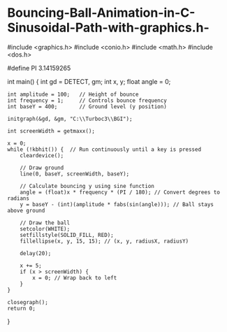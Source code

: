 # Bouncing-Ball-Animation-in-C-Sinusoidal-Path-with-graphics.h-
#include <graphics.h>
#include <conio.h>
#include <math.h>
#include <dos.h>

#define PI 3.14159265

int main() {
    int gd = DETECT, gm;
    int x, y;
    float angle = 0;

    int amplitude = 100;   // Height of bounce
    int frequency = 1;     // Controls bounce frequency
    int baseY = 400;       // Ground level (y position)

    initgraph(&gd, &gm, "C:\\Turboc3\\BGI");

    int screenWidth = getmaxx();

    x = 0;
    while (!kbhit()) {  // Run continuously until a key is pressed
        cleardevice();

        // Draw ground
        line(0, baseY, screenWidth, baseY);

        // Calculate bouncing y using sine function
        angle = (float)x * frequency * (PI / 180); // Convert degrees to radians
        y = baseY - (int)(amplitude * fabs(sin(angle))); // Ball stays above ground

        // Draw the ball
        setcolor(WHITE);
        setfillstyle(SOLID_FILL, RED);
        fillellipse(x, y, 15, 15); // (x, y, radiusX, radiusY)

        delay(20);

        x += 5;
        if (x > screenWidth) {
            x = 0; // Wrap back to left
        }
    }

    closegraph();
    return 0;
}

